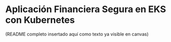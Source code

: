 # Aplicación Financiera Segura en EKS con Kubernetes
(README completo insertado aquí como texto ya visible en canvas)

